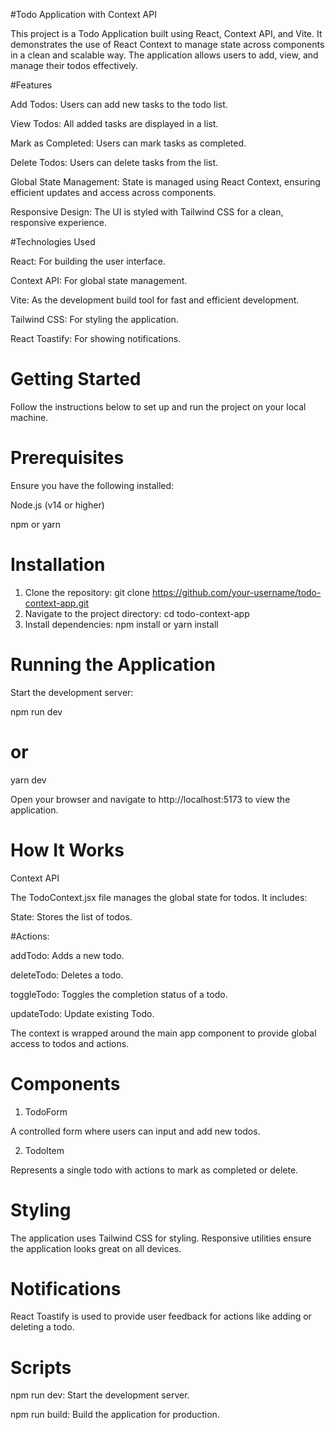 #Todo Application with Context API

This project is a Todo Application built using React, Context API, and Vite. It demonstrates the use of React Context to manage state across components in a clean and scalable way. The application allows users to add, view, and manage their todos effectively.

#Features

Add Todos: Users can add new tasks to the todo list.

View Todos: All added tasks are displayed in a list.

Mark as Completed: Users can mark tasks as completed.

Delete Todos: Users can delete tasks from the list.

Global State Management: State is managed using React Context, ensuring efficient updates and access across components.

Responsive Design: The UI is styled with Tailwind CSS for a clean, responsive experience.

#Technologies Used

React: For building the user interface.

Context API: For global state management.

Vite: As the development build tool for fast and efficient development.

Tailwind CSS: For styling the application.

React Toastify: For showing notifications.

# Getting Started

Follow the instructions below to set up and run the project on your local machine.

# Prerequisites

Ensure you have the following installed:

Node.js (v14 or higher)

npm or yarn

# Installation

1. Clone the repository: git clone https://github.com/your-username/todo-context-app.git
2. Navigate to the project directory: cd todo-context-app
3. Install dependencies: npm install or yarn install

# Running the Application

Start the development server:

npm run dev
# or
yarn dev

Open your browser and navigate to http://localhost:5173 to view the application.

# How It Works

Context API

The TodoContext.jsx file manages the global state for todos. It includes:

State: Stores the list of todos.

#Actions:

addTodo: Adds a new todo.

deleteTodo: Deletes a todo.

toggleTodo: Toggles the completion status of a todo.

updateTodo: Update existing Todo.

The context is wrapped around the main app component to provide global access to todos and actions.

# Components

1. TodoForm

A controlled form where users can input and add new todos.

2. TodoItem

Represents a single todo with actions to mark as completed or delete.

# Styling

The application uses Tailwind CSS for styling. Responsive utilities ensure the application looks great on all devices.

# Notifications

React Toastify is used to provide user feedback for actions like adding or deleting a todo.

# Scripts

npm run dev: Start the development server.

npm run build: Build the application for production.
